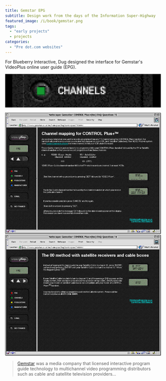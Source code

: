 ```yaml
---
title: Gemstar EPG
subtitle: Design work from the days of the Information Super-Highway
featured_image: /i/book/gemstar.png
tags: 
  - "early projects"
  - projects
categories:
  - "Pre dot.com websites"
---
```

For Blueberry Interactive, Dug designed the interface for Gemstar's VideoPlus online user guide (EPG).

![Gemstar controller](/i/book/gemstar-lb.png)

<div class="gallery" data-columns="1">
  <img src="/i/book/owi/owi-11.jpeg" alt="">
  <img src="/i/book/owi/owi-12.jpeg" alt="">
</div>

> [Gemstar](https://en.wikipedia.org/wiki/Gemstar%E2%80%93TV_Guide_International) was a media company that licensed interactive program guide technology to multichannel video programming distributors such as cable and satellite television providers...

